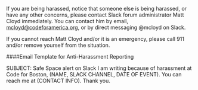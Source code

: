 If you are being harassed, notice that someone else is being harassed, or have any other concerns, please contact Slack forum administrator Matt Cloyd immediately. You can contact him by email, mcloyd@codeforamerica.org, or by direct messaging @mcloyd on Slack. 

If you cannot reach Matt Cloyd and/or it is an emergency, please call 911 and/or remove yourself from the situation. 

####Email Template for Anti-Harassment Reporting

SUBJECT: Safe Space alert on Slack
I am writing because of harassment at Code for Boston, (NAME, SLACK CHANNEL, DATE OF EVENT). 
You can reach me at (CONTACT INFO). Thank you.
